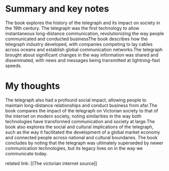 # Summary and key notes
The book explores the history of the telegraph and its impact on society in the 19th century.
The telegraph was the first technology to allow instantaneous long-distance communication, revolutionizing the way people communicated and conducted businessThe book describes how the telegraph industry developed, with companies competing to lay cables across oceans and establish global communication networks.The telegraph brought about significant changes in the way information was shared and disseminated, with news and messages being transmitted at lightning-fast speeds.

# My thoughts
The telegraph also had a profound social impact, allowing people to maintain long-distance relationships and conduct business from afar.The book compares the impact of the telegraph on Victorian society to that of the internet on modern society, noting similarities in the way both technologies have transformed communication and society at large.The book also explores the social and cultural implications of the telegraph, such as the way it facilitated the development of a global market economy and connected people across national and cultural boundaries.
The book concludes by noting that the telegraph was ultimately superseded by newer communication technologies, but its legacy lives on in the way we communicate today.

related link: [[The victorian internet source]] 